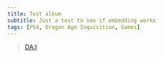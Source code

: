 ```yaml
---
title: Test album
subtitle: Just a test to see if embedding works
tags: [PS4, Dragon Age Inquisition, Games]
--- 
```


<blockquote class="imgur-embed-pub" lang="en" data-id="a/JIDLk"><a href="//imgur.com/a/JIDLk">DA:I</a></blockquote><script async src="//s.imgur.com/min/embed.js" charset="utf-8"></script>